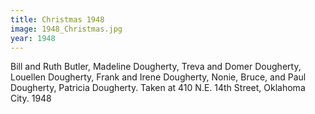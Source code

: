 ```yaml
---
title: Christmas 1948
image: 1948_Christmas.jpg
year: 1948
---
```


Bill and Ruth Butler, Madeline Dougherty, Treva and Domer Dougherty, Louellen Dougherty, Frank and Irene Dougherty, Nonie, Bruce, and Paul Dougherty, Patricia Dougherty. Taken at 410 N.E. 14th Street, Oklahoma City. 1948